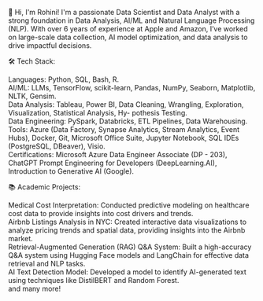 👋 Hi, I'm Rohini!
I'm a passionate Data Scientist and Data Analyst with a strong foundation in Data Analysis, AI/ML and Natural Language Processing (NLP). With over 6 years of experience at Apple and Amazon, I’ve worked on large-scale data collection, AI model optimization, and data analysis to drive impactful decisions. 


🛠️ Tech Stack:  

Languages: Python, SQL, Bash, R.  
AI/ML: LLMs, TensorFlow, scikit-learn, Pandas, NumPy, Seaborn, Matplotlib, NLTK, Gensim.  
Data Analysis: Tableau, Power BI, Data Cleaning, Wrangling, Exploration, Visualization, Statistical Analysis, Hy-
pothesis Testing.  
Data Engineering: PySpark, Databricks, ETL Pipelines, Data Warehousing.  
Tools: Azure (Data Factory, Synapse Analytics, Stream Analytics, Event Hubs), Docker, Git, Microsoft Office
Suite, Jupyter Notebook, SQL IDEs (PostgreSQL, DBeaver), Visio.  
Certifications: Microsoft Azure Data Engineer Associate (DP - 203), ChatGPT Prompt Engineering for Developers
(DeepLearning.AI), Introduction to Generative AI (Google).  


📚 Academic Projects:  

Medical Cost Interpretation: Conducted predictive modeling on healthcare cost data to provide insights into cost drivers and trends.  
Airbnb Listings Analysis in NYC: Created interactive data visualizations to analyze pricing trends and spatial data, providing insights into the Airbnb market.  
Retrieval-Augmented Generation (RAG) Q&A System: Built a high-accuracy Q&A system using Hugging Face models and LangChain for effective data retrieval and NLP tasks.  
AI Text Detection Model: Developed a model to identify AI-generated text using techniques like DistilBERT and Random Forest.  
and many more!





<!---
ro468/ro468 is a ✨ special ✨ repository because its `README.md` (this file) appears on your GitHub profile.
You can click the Preview link to take a look at your changes.
--->
